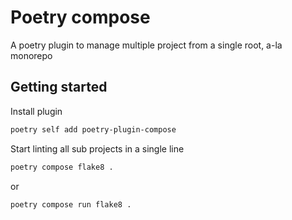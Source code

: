 # Poetry compose

A poetry plugin to manage multiple project from a single root, a-la monorepo

## Getting started

Install plugin

```bash
poetry self add poetry-plugin-compose
```

Start linting all sub projects in a single line

```bash
poetry compose flake8 .
```
or
```bash
poetry compose run flake8 .
```